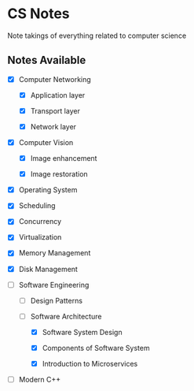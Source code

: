 # CS Notes
Note takings of everything related to computer science

## Notes Available

- [X] Computer Networking 

  - [x] Application layer

  - [x] Transport layer

  - [x] Network layer

- [x] Computer Vision

  - [x] Image enhancement

  - [x] Image restoration

- [X] Operating System

 - [x] Scheduling

  - [x] Concurrency

  - [x] Virtualization

  - [x] Memory Management

  - [x] Disk Management
  
- [ ] Software Engineering

  - [ ] Design Patterns 
 
  - [ ] Software Architecture
  
    - [X] Software System Design
    
    - [X] Components of Software System
  
    - [X] Introduction to Microservices
    
- [ ] Modern C++ 
